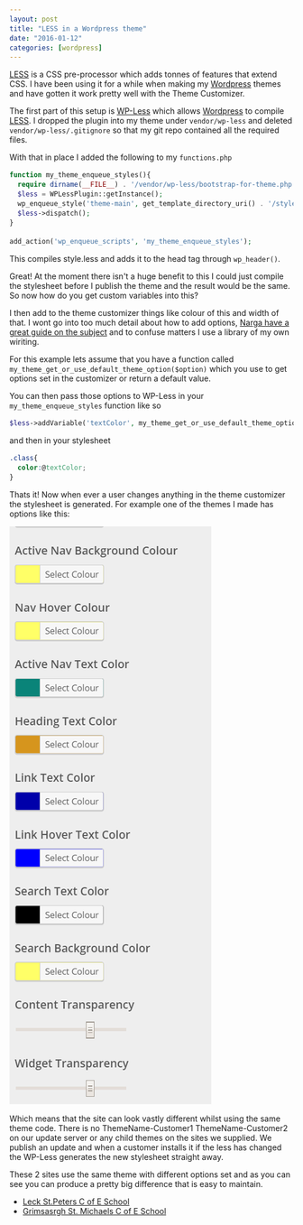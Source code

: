 ```yaml
---
layout: post
title: "LESS in a Wordpress theme"
date: "2016-01-12"
categories: [wordpress]
---
```


[LESS] is a CSS pre-processor which adds tonnes of features that extend CSS. I have been using it for a while when making my [Wordpress] themes and have gotten it work pretty well with the Theme Customizer.

The first part of this setup is [WP-Less] which allows [Wordpress] to compile [LESS]. I dropped the plugin into my theme under `vendor/wp-less` and deleted `vendor/wp-less/.gitignore` so that my git repo contained all the required files.

With that in place I added the following to my `functions.php`

``` php
function my_theme_enqueue_styles(){
  require dirname(__FILE__) . '/vendor/wp-less/bootstrap-for-theme.php';
  $less = WPLessPlugin::getInstance();
  wp_enqueue_style('theme-main', get_template_directory_uri() . '/style.less');
  $less->dispatch();
}

add_action('wp_enqueue_scripts', 'my_theme_enqueue_styles');
```

This compiles style.less and adds it to the head tag through `wp_header()`.

Great! At the moment there isn't a huge benefit to this I could just compile the stylesheet before I publish the theme and the result would be the same. So now how do you get custom variables into this?

I then add to the theme customizer things like colour of this and width of that. I wont go into too much detail about how to add options, [Narga have a great guide on the subject](http://www.narga.net/comprehensive-guide-wordpress-theme-options-with-customization-api/) and to confuse matters I use a library of my own wiriting.

For this example lets assume that you have a function called `my_theme_get_or_use_default_theme_option($option)` which you use to get options set in the customizer or return a default value.

You can then pass those options to WP-Less in your `my_theme_enqueue_styles` function like so

``` php
$less->addVariable('textColor', my_theme_get_or_use_default_theme_option('text_color'));
```

and then in your stylesheet

``` css
.class{
  color:@textColor;
}
```

Thats it! Now when ever a user changes anything in the theme customizer the stylesheet is generated. For example one of the themes I made has options like this:

![Theme Customizer](/img/posts/wp-less-example.png)

Which means that the site can look vastly different whilst using the same theme code. There is no ThemeName-Customer1 ThemeName-Customer2 on our update server or any child themes on the sites we supplied. We publish an update and when a customer installs it if the less has changed the WP-Less generates the new stylesheet straight away.

These 2 sites use the same theme with different options set and as you can see you can produce a pretty big difference that is easy to maintain.

 - [Leck St.Peters C of E School](http://www.leck-st-peters.lancs.sch.uk/)
 - [Grimsasrgh St. Michaels C of E School](http://www.grimsargh-st-michaels.lancs.sch.uk/)

[LESS]: http://lesscss.org/
[WP-Less]: https://wordpress.org/plugins/wp-less/
[Wordpress]: https://wordpress.org
